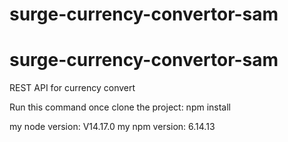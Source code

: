 # surge-currency-convertor-sam
# surge-currency-convertor-sam

REST API for currency convert

Run this command once clone the project: npm install

my node version: V14.17.0 my npm version: 6.14.13
